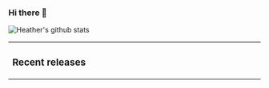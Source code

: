 ### Hi there 👋

<!--
**hfan22/hfan22** is a ✨ _special_ ✨ repository because its `README.md` (this file) appears on your GitHub profile.

Here are some ideas to get you started:

- 🔭 I’m currently working on ...
- 🌱 I’m currently learning ...
- 👯 I’m looking to collaborate on ...
- 🤔 I’m looking for help with ...
- 💬 Ask me about ...
- 📫 How to reach me: ...
- 😄 Pronouns: ...
- ⚡ Fun fact: ...
-->
![Heather's github stats](https://github-readme-stats.vercel.app/api?username=hfan22&count_private=true&show_icons=true&theme=tokyonight&hide=stars)

<table><tr><td valign="top" width="100%">

### Recent releases
<!-- recent_releases starts -->

<!-- recent_releases ends -->
</td><td valign="top" width="34%">

</td></tr></table>